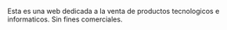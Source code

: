 Esta es una web dedicada a la venta de productos tecnologicos e informaticos. Sin fines comerciales.